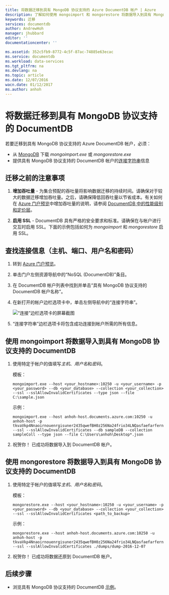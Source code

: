 ```yaml
---
title: 将数据迁移到具有 MongoDB 协议支持的 Azure DocumentDB 帐户 | Azure
description: 了解如何使用 mongoimport 和 mongorestore 将数据导入到具有 MongoDB 协议支持的 DocumentDB 帐户（目前以预览版提供）。
keywords: 迁移
services: documentdb
author: AndrewHoh
manager: jhubbard
editor: ''
documentationcenter: ''

ms.assetid: 352c5fb9-8772-4c5f-87ac-74885e63ecac
ms.service: documentdb
ms.workload: data-services
ms.tgt_pltfrm: na
ms.devlang: na
ms.topic: article
ms.date: 12/07/2016
wacn.date: 01/12/2017
ms.author: anhoh
---
```


# 将数据迁移到具有 MongoDB 协议支持的 DocumentDB
若要迁移到具有 MongoDB 协议支持的 Azure DocumentDB 帐户，必须：

- 从 [MongoDB](https://www.mongodb.com/download-center) 下载 *mongoimport.exe* 或 *mongorestore.exe*
- 提供具有 MongoDB 协议支持的 DocumentDB 帐户的[连接字符串](./documentdb-connect-mongodb-account.md)信息

## 迁移之前的注意事项

1. **增加吞吐量** - 为集合预配的吞吐量将影响数据迁移的持续时间。请确保对于较大的数据迁移增加吞吐量。之后，请确保降低回吞吐量以节省成本。有关如何在 [Azure 门户预览](https://portal.azure.cn)中增加吞吐量的说明，请参阅 [DocumentDB 中的性能级别和定价层](./documentdb-performance-levels.md)。

2. **启用 SSL** - DocumentDB 具有严格的安全要求和标准。请确保在与帐户进行交互时启用 SSL。下面的示例包括如何为 *mongoimport* 和 *mongorestore* 启用 SSL。

## 查找连接信息（主机、端口、用户名和密码）

1. 转到 [Azure 门户预览](https://portal.azure.cn)。

2. 单击门户左侧资源导航中的“NoSQL (DocumentDB)”条目。

3. 在 DocumentDB 帐户列表中找到并单击“具有 MongoDB 协议支持的 DocumentDB 帐户名称”。

4. 在新打开的帐户边栏选项卡中，单击左侧导航中的“连接字符串”。

    ![“连接”边栏选项卡的屏幕截图](./media/documentdb-mongodb-migrate/ConnectionStringBlade.png)  

5. “连接字符串”边栏选项卡将包含成功连接到帐户所需的所有信息。

## 使用 mongoimport 将数据导入到具有 MongoDB 协议支持的 DocumentDB

1. 使用特定于帐户的值填写*主机*、*用户名*和*密码*。

    模板：

    ```
    mongoimport.exe --host <your_hostname>:10250 -u <your_username> -p <your_password> --db <your_database> --collection <your_collection> --ssl --sslAllowInvalidCertificates --type json --file C:\sample.json
    ```

    示例：

    ```
    mongoimport.exe --host anhoh-host.documents.azure.com:10250 -u anhoh-host -p tkvaVkp4Nnaoirnouenrgisuner2435qwefBH0z256Na24frio34LNQasfaefarfernoimczciqisAXw== --ssl --sslAllowInvalidCertificates --db sampleDB --collection sampleColl --type json --file C:\Users\anhoh\Desktop*.json
    ```

2. 祝贺你！ 已成功将数据导入到 DocumentDB 帐户。

## 使用 mongorestore 将数据导入到具有 MongoDB 协议支持的 DocumentDB

1. 使用特定于帐户的值填写*主机*、*用户名*和*密码*。

    模板：

    ```
    mongorestore.exe --host <your_hostname>:10250 -u <your_username> -p <your_password> --db <your_database> --collection <your_collection> --ssl --sslAllowInvalidCertificates <path_to_backup>
    ```

    示例：

    ```
    mongorestore.exe --host anhoh-host.documents.azure.com:10250 -u anhoh-host -p tkvaVkp4Nnaoirnouenrgisuner2435qwefBH0z256Na24frio34LNQasfaefarfernoimczciqisAXw== --ssl --sslAllowInvalidCertificates ./dumps/dump-2016-12-07
    ```

2. 祝贺你！ 已成功将数据还原到 DocumentDB 帐户。

## 后续步骤
- 浏览具有 MongoDB 协议支持的 DocumentDB [示例](./documentdb-mongodb-samples.md)。

<!---HONumber=Mooncake_0103_2017-->